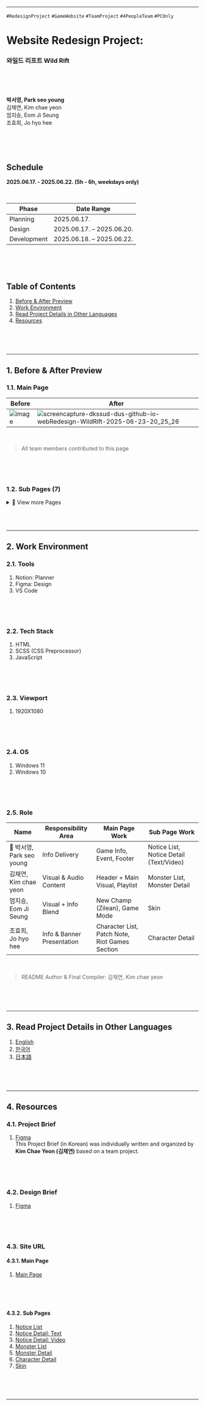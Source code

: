 
---
`#RedesignProject` `#GameWebsite` `#TeamProject` `#4PeopleTeam` `#PCOnly` 
# **Website Redesign Project:**
### 와일드 리프트 Wild Rift

<br/>
<br/>
<br/>

**박서영, Park seo young**    
김채연, Kim chae yeon     
엄지승, Eom Ji Seung      
조효희, Jo hyo hee    

<br/>
<br/>
<br/>

## **Schedule**
**2025.06.17. - 2025.06.22. (5h - 6h, weekdays only)**

</br>

| Phase         | Date Range                  |
|---------------|-----------------------------|
| Planning      | 2025.06.17.                 |
| Design        | 2025.06.17. – 2025.06.20.   |
| Development   | 2025.06.18. – 2025.06.22.   |



<br/>
<br/>
<br/>

## Table of Contents

1. [Before & After Preview](#1-Before-&-After-Preview)   
2. [Work Environment](#2-Work-Environment)   
3. [Read Project Details in Other Languages](#3-Read-Project-Details-in-Other-Languages)    
4. [Resources](#4-Resources)   
   
</br>
</br>
</br>

---



## 1. Before & After Preview
### 1.1. Main Page

| Before | After |
|--------|-------|
| ![image](https://github.com/user-attachments/assets/f8137093-fe93-4649-b3db-cacaa5d1e111) | ![screencapture-dkssud-dus-github-io-webRedesign-WildRift-2025-06-23-20_25_26](https://github.com/user-attachments/assets/7575f351-3754-40bd-9f37-138c9b0f8f9b) |

</br>

> All team members contributed to this page

</br>
</br>
</br>

### 1.2. Sub Pages (7)
<details>
<summary>📂 View more Pages</summary>

#### 1.2.1. Notice List
| Before | After |
|--------|-------|
| ![image](https://github.com/user-attachments/assets/243166cf-df74-4bad-9e97-ec89928ee2ce) | ![image](https://github.com/user-attachments/assets/c78c87db-4210-4919-ac98-44e6cc53483b) |

</br>

> Lead: 박서영, Park seo young

</br>
</br>
</br>

#### 1.2.2. Notice Detail: Text
| Before | After |
|--------|-------|
| ![image](https://github.com/user-attachments/assets/1b54351a-8de6-460e-b6d6-bdcbbed43a45) | ![image](https://github.com/user-attachments/assets/3d47479c-dc31-4db4-bfb8-3739611c1ac3) |

</br>

> Lead: 박서영, Park seo young

</br>
</br>
</br>

#### 1.2.3. Notice Detail: Video
| Before | After |
|--------|-------|
| Youtube Link | ![image](https://github.com/user-attachments/assets/4b99e962-9e9d-41f8-a975-2ed2a03eb3f5) |

</br>

> Lead: 박서영, Park seo young

</br>
</br>
</br>

#### 1.2.4. Monster List
| Before | After |
|--------|-------|
| - | ![image](https://github.com/user-attachments/assets/c8855426-39c5-424d-b7f8-562cb5a73968) |

</br>

> Lead: 김채연, Kim chae yeon

</br>
</br>
</br>

#### 1.2.5. Monster Detail
| Before | After |
|--------|-------|
| - | ![17](https://github.com/user-attachments/assets/2f2f2cf1-c686-4039-aaf0-38a185bdf359) |

</br>

> Lead: 김채연, Kim chae yeon

</br>
</br>
</br>

#### 1.2.6. Character Detail
| Before | After |
|--------|-------|
| ![image](https://github.com/user-attachments/assets/7ae25579-922a-4bd6-8d61-401f3c8af3ec) | ![image](https://github.com/user-attachments/assets/ea4aec75-125a-48f4-8d28-e537f910a362) |

</br>

> Lead: 조효희, Jo hyo hee

</br>
</br>
</br>

#### 1.2.7. Skin List
| Before | After |
|--------|-------|
| -| ![image](https://github.com/user-attachments/assets/3a524392-7754-4fd6-9874-e6458f114afc) |

</br>

> Lead: 엄지승, Eom Ji Seung

</br>
</br>
</br>

</details>

</br>
</br>
</br>

---
## 2. Work Environment
### 2.1. Tools
1. Notion: Planner
2. Figma: Design
3. VS Code

</br>
</br>
</br>

### 2.2. Tech Stack
1. HTML
2. SCSS (CSS Preprocessor)
3. JavaScript

</br>
</br>
</br>

### 2.3. Viewport
1. 1920X1080

</br>
</br>
</br>

### 2.4. OS
1. Windows 11
2. Windows 10

</br>
</br>
</br>

### 2.5. Role
| Name         | Responsibility Area           | Main Page Work                                          | Sub Page Work                                                  |
|--------------|-------------------------------|---------------------------------------------------------|----------------------------------------------------------------|
| 👑 박서영, Park seo young | Info Delivery                 | Game Info, Event, Footer                                | Notice List, Notice Detail (Text/Video)                            |
| 김채연, Kim chae yeon | Visual & Audio Content        | Header + Main Visual, Playlist                          | Monster List, Monster Detail                 |
| 엄지승, Eom Ji Seung   | Visual + Info Blend           | New Champ (Zilean), Game Mode                           | Skin                                                           |
| 조효희, Jo hyo hee   | Info & Banner Presentation    | Character List, Patch Note, Riot Games Section          | Character Detail                                    |

</br>

> README Author & Final Compiler: 김채연, Kim chae yeon

</br>
</br>
</br>

---

## 3. Read Project Details in Other Languages
1. [English](https://github.com/young0234/webRedesign-WildRift/blob/main/README_en.md)
2. [한국어](https://github.com/young0234/webRedesign-WildRift/blob/main/README_ko.md)
3. [日本語](https://github.com/young0234/webRedesign-WildRift/blob/main/README_ja.md)

</br>
</br>
</br>

---

## 4. Resources
### 4.1. Project Brief
1. [Figma](https://www.figma.com/deck/CMCSS23yKzPgwZ0JdnJOAk/-webRedesign--Wild-Rift--Project-Brief-?node-id=3-42&t=x0k2ji74IdbRiXPo-1)      
This Project Brief (in Korean) was individually written and organized by **Kim Chae Yeon (김채연)** based on a team project.          

</br>
</br>
</br>

### 4.2. Design Brief
1. [Figma](https://www.figma.com/design/K2NZgSBC0pxUIwae6TqgY5/-webRedesign--Wild-Rift--Design-Brief-?node-id=2-2&t=LKJLEQE10b5StP40-1)

</br>
</br>
</br>

### 4.3. Site URL
#### 4.3.1. Main Page
1. [Main Page](https://dkssud-dus.github.io/webRedesign-WildRift/)

</br>
</br>
</br>

#### 4.3.2. Sub Pages
1. [Notice List](https://dkssud-dus.github.io/webRedesign-WildRift/pages/notice.html)
2. [Notice Detail: Text](https://dkssud-dus.github.io/webRedesign-WildRift/pages/notice-sub-text.html)
3. [Notice Detail: Video](https://dkssud-dus.github.io/webRedesign-WildRift/pages/notice-sub-video.html)
4. [Monster List](https://dkssud-dus.github.io/webRedesign-WildRift/pages/monster-list.html)
5. [Monster Detail](https://dkssud-dus.github.io/webRedesign-WildRift/pages/monster-epic01.html)
6. [Character Detail](https://dkssud-dus.github.io/webRedesign-WildRift/pages/character.html)
7. [Skin](https://dkssud-dus.github.io/webRedesign-WildRift/pages/skinCharacterSelection.html)

</br>
</br>
</br>

---
